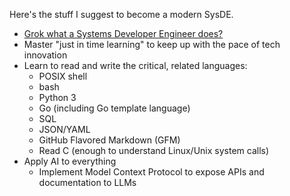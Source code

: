 Here's the stuff I suggest to become a modern SysDE.

- [Grok what a Systems Developer Engineer does?](What%20is%20a%20Systems%20Developer%20Engineer?.md)
- Master "just in time learning" to keep up with the pace of tech innovation
- Learn to read and write the critical, related languages:
	- POSIX shell
	- bash
	- Python 3
	- Go (including Go template language)
	- SQL
	- JSON/YAML
	- GitHub Flavored Markdown (GFM)
	- Read C (enough to understand Linux/Unix system calls)
- Apply AI to everything
	- Implement Model Context Protocol to expose APIs and documentation to LLMs